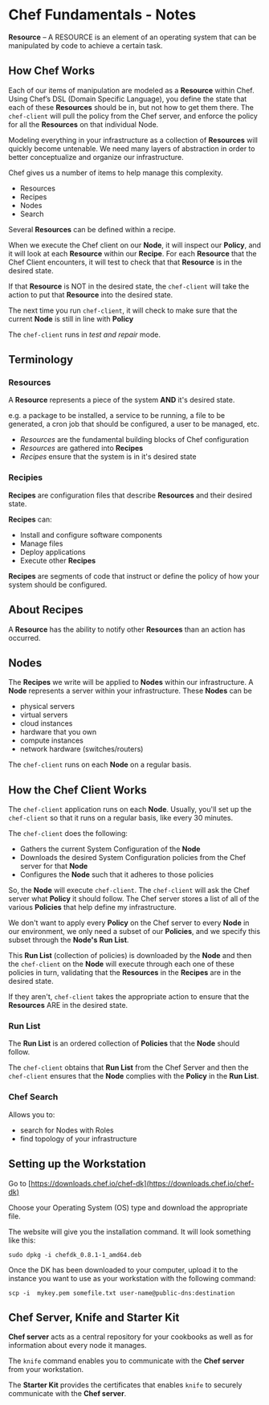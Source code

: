 # Chef Fundamentals - Notes



**Resource** – A RESOURCE is an element of an operating system that can be manipulated by code to achieve a certain task. 

## How Chef Works

Each of our items of manipulation are modeled as a **Resource** within Chef. Using Chef’s DSL (Domain Specific Language), you define the state that each of these **Resources** should be in, but not how to get them there. The `chef-client` will pull the policy from the Chef server, and enforce the policy for all the **Resources** on that individual Node.

Modeling everything in your infrastructure as a collection of **Resources** will quickly become untenable. We need many layers of abstraction in order to better conceptualize and organize our infrastructure.

Chef gives us a number of items to help manage this complexity.

* Resources
* Recipes
* Nodes
* Search

Several **Resources** can be defined within a recipe. 

When we execute the Chef client on our **Node**, it will inspect our **Policy**, and it will look at each **Resource** within our **Recipe**. For each **Resource** that the Chef Client encounters, it will test to check that that **Resource** is in the desired state.

If that **Resource** is NOT in the desired state, the `chef-client` will take the action to put that **Resource** into the desired state. 

The next time you run `chef-client`, it will check to make sure that the current **Node** is still in line with **Policy**

The `chef-client` runs in *test and repair* mode. 

## Terminology

### Resources

A **Resource** represents a piece of the system **AND** it's desired state.

e.g. a package to be installed, a service to be running, a file to be generated, a cron job that should be configured, a user to be managed, etc.

* *Resources* are the fundamental building blocks of Chef configuration
* *Resources* are gathered into **Recipes**
* *Recipes* ensure that the system is in it's desired state

### Recipies

**Recipes** are configuration files that describe **Resources** and their desired state.

**Recipes** can:

* Install and configure software components
* Manage files
* Deploy applications
* Execute other **Recipes**

**Recipes** are segments of code that instruct or define the policy of how your system should be configured.


## About Recipes

A **Resource** has the ability to notify other **Resources** than an action has occurred. 

## Nodes

The **Recipes** we write will be applied to **Nodes** within our infrastructure. A **Node** represents a server within your infrastructure. These **Nodes** can be

* physical servers
* virtual servers
* cloud instances
* hardware that you own
* compute instances
* network hardware (switches/routers)

The `chef-client` runs on each **Node** on a regular basis.

## How the Chef Client Works

The `chef-client` application runs on each **Node**. Usually, you'll set up the `chef-client` so that it runs on a regular basis, like every 30 minutes. 

The `chef-client` does the following:

* Gathers the current System Configuration of the **Node**
* Downloads the desired System Configuration policies from the Chef server for that **Node**
* Configures the **Node** such that it adheres to those policies

So, the **Node** will execute `chef-client`. The `chef-client` will ask the Chef server what **Policy** it should follow. The Chef server stores a list of all of the various **Policies** that help define my infrastructure. 

We don't want to apply every **Policy** on the Chef server to every **Node** in our environment, we only need a subset of our **Policies**, and we specify this subset through the **Node's** **Run List**.

This **Run List** (collection of policies) is downloaded by the **Node** and then the `chef-client` on the **Node** will execute through each one of these policies in turn, validating that the **Resources** in the **Recipes** are in the desired state.

If they aren't, `chef-client` takes the appropriate action to ensure that the **Resources** ARE in the desired state.

### Run List

The **Run List** is an ordered collection of **Policies** that the **Node** should follow.

The `chef-client` obtains that **Run List** from the Chef Server and then the `chef-client` ensures that the **Node** complies with the **Policy** in the **Run List**. 

### Chef Search

Allows you to:

* search for Nodes with Roles
* find topology of your infrastructure


## Setting up the Workstation

Go to [https://downloads.chef.io/chef-dk](https://downloads.chef.io/chef-dk)

Choose your Operating System (OS) type and download the appropriate file. 

The website will give you the installation command. It will look something like this:

	sudo dpkg -i chefdk_0.8.1-1_amd64.deb

Once the DK has been downloaded to your computer, upload it to the instance you want to use as your workstation with the following command:

	scp -i  mykey.pem somefile.txt user-name@public-dns:destination


## Chef Server, Knife and Starter Kit

**Chef server** acts as a central repository for your cookbooks as well as for information about every node it manages.

The `knife` command enables you to communicate with the **Chef server** from your workstation. 

The **Starter Kit** provides the certificates that enables `knife` to securely communicate with the **Chef server**.














